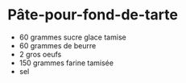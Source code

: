 # Pâte-pour-fond-de-tarte

* 60 grammes sucre glace tamise
* 60 grammes de beurre
* 2 gros oeufs
* 150 grammes farine tamisée
* sel 

